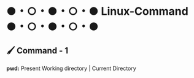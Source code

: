 # ●・○・●・○・● Linux-Command ●・○・●・○・●

## 🖌 Command - 1

**pwd:** Present Working directory | Current Directory
